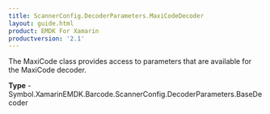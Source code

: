 ```yaml
---
title: ScannerConfig.DecoderParameters.MaxiCodeDecoder
layout: guide.html
product: EMDK For Xamarin
productversion: '2.1'
---
```

The MaxiCode class provides access to parameters that are available for the MaxiCode decoder.

**Type** - Symbol.XamarinEMDK.Barcode.ScannerConfig.DecoderParameters.BaseDecoder
















